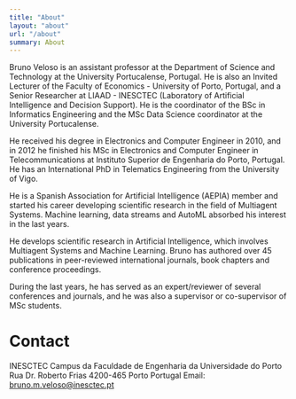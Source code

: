 ```yaml
---
title: "About"
layout: "about"
url: "/about"
summary: About
---
```



Bruno Veloso is an assistant professor at the Department of Science and Technology at the University Portucalense, Portugal. He is also an Invited Lecturer of the Faculty of Economics - University of Porto, Portugal, and a Senior Researcher at LIAAD - INESCTEC (Laboratory of Artificial Intelligence and Decision Support). He is the coordinator of the BSc in Informatics Engineering and the MSc Data Science coordinator at the University Portucalense.

He received his degree in Electronics and Computer Engineer in 2010, and in 2012 he finished his MSc in Electronics and Computer Engineer in Telecommunications at  Instituto Superior de Engenharia do Porto, Portugal. He has an International PhD in Telematics Engineering from the University of Vigo.

He is a Spanish Association for Artificial Intelligence (AEPIA) member and started his career developing scientific research in the field of Multiagent Systems. Machine learning, data streams and AutoML absorbed his interest in the last years.

He develops scientific research in Artificial Intelligence, which involves Multiagent Systems and Machine Learning. Bruno has authored over 45 publications in peer-reviewed international journals, book chapters and conference proceedings.

During the last years, he has served as an expert/reviewer of several conferences and journals, and he was also a supervisor or co-supervisor of MSc students.

# Contact
INESCTEC
Campus da Faculdade de Engenharia da Universidade do Porto
Rua Dr. Roberto Frias
4200-465 Porto
Portugal
Email: bruno.m.veloso@inesctec.pt
